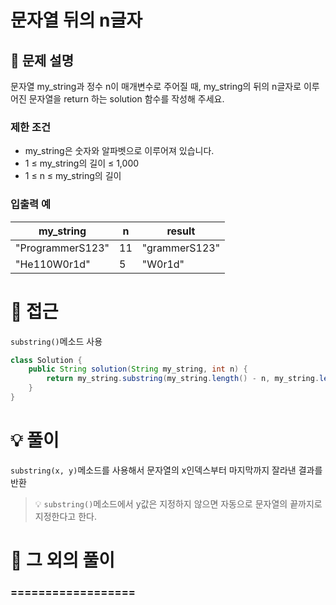 # 문자열 뒤의 n글자

## 📌 문제 설명

문자열 my_string과 정수 n이 매개변수로 주어질 때, my_string의 뒤의 n글자로 이루어진 문자열을 return 하는 solution 함수를 작성해 주세요.

### 제한 조건

- my_string은 숫자와 알파벳으로 이루어져 있습니다.
- 1 ≤ my_string의 길이 ≤ 1,000
- 1 ≤ n ≤ my_string의 길이

### 입출력 예

| my_string         | n  | result        |
| ----------------- | -- | ------------- |
| "ProgrammerS123"  | 11 | "grammerS123" |
| "He110W0r1d"      | 5  | "W0r1d"       |

# 🧐 접근

`substring()`메소드 사용

```java
class Solution {
    public String solution(String my_string, int n) {
        return my_string.substring(my_string.length() - n, my_string.length());
    }
}
```

# 💡 풀이

`substring(x, y)`메소드를 사용해서 문자열의 x인덱스부터 마지막까지 잘라낸 결과를 반환

> 💡 `substring()`메소드에서 y값은 지정하지 않으면 자동으로 문자열의 끝까지로 지정한다고 한다.

# 📘 그 외의 풀이

### ==================